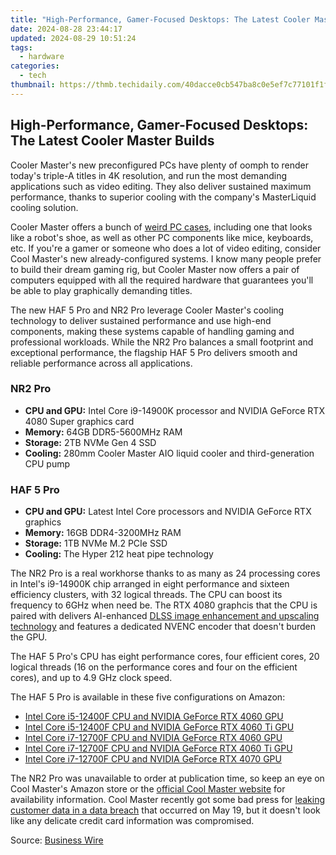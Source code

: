 ```yaml
---
title: "High-Performance, Gamer-Focused Desktops: The Latest Cooler Master Builds"
date: 2024-08-28 23:44:17
updated: 2024-08-29 10:51:24
tags:
  - hardware
categories:
  - tech
thumbnail: https://thmb.techidaily.com/40dacce0cb547ba8c0e5ef7c77101f1f8b7f316b2e066f32c3a4f5370faddce4.jpg
---
```


## High-Performance, Gamer-Focused Desktops: The Latest Cooler Master Builds

Cooler Master's new preconfigured PCs have plenty of oomph to render today's triple-A titles in 4K resolution, and run the most demanding applications such as video editing. They also deliver sustained maximum performance, thanks to superior cooling with the company's MasterLiquid cooling solution.

 Cooler Master offers a bunch of [weird PC cases](https://some-knowledge.techidaily.com/foremost-gallery-storage-solutions-for-2024/), including one that looks like a robot's shoe, as well as other PC components like mice, keyboards, etc. If you're a gamer or someone who does a lot of video editing, consider Cool Master's new already-configured systems. I know many people prefer to build their dream gaming rig, but Cooler Master now offers a pair of computers equipped with all the required hardware that guarantees you'll be able to play graphically demanding titles.

 The new HAF 5 Pro and NR2 Pro leverage Cooler Master's cooling technology to deliver sustained performance and use high-end components, making these systems capable of handling gaming and professional workloads. While the NR2 Pro balances a small footprint and exceptional performance, the flagship HAF 5 Pro delivers smooth and reliable performance across all applications.

###  NR2 Pro

* **CPU and GPU:** Intel Core i9-14900K processor and NVIDIA GeForce RTX 4080 Super graphics card
* **Memory:** 64GB DDR5-5600MHz RAM
* **Storage:** 2TB NVMe Gen 4 SSD
* **Cooling:** 280mm Cooler Master AIO liquid cooler and third-generation CPU pump

###  HAF 5 Pro

* **CPU and GPU:** Latest Intel Core processors and NVIDIA GeForce RTX graphics
* **Memory:** 16GB DDR4-3200MHz RAM
* **Storage:** 1TB NVMe M.2 PCIe SSD
* **Cooling:** The Hyper 212 heat pipe technology

 The NR2 Pro is a real workhorse thanks to as many as 24 processing cores in Intel's i9-14900K chip arranged in eight performance and sixteen efficiency clusters, with 32 logical threads. The CPU can boost its frequency to 6GHz when need be. The RTX 4080 graphcis that the CPU is paired with delivers AI-enhanced [DLSS image enhancement and upscaling technology](https://fox-blue.techidaily.com/add-music-in-premiere-pro-for-2024/) and features a dedicated NVENC encoder that doesn't burden the GPU.

 The HAF 5 Pro's CPU has eight performance cores, four efficient cores, 20 logical threads (16 on the performance cores and four on the efficient cores), and up to 4.9 GHz clock speed.

 The HAF 5 Pro is available in these five configurations on Amazon:

* [Intel Core i5-12400F CPU and NVIDIA GeForce RTX 4060 GPU](https://www.amazon.com/dp/B0CN2KF7K3?tag=hotoge-20&ascsubtag=UUhtgUeUpU2004550&asc%5Frefurl=https%3A%2F%2Fwww.howtogeek.com%2Fcooler-master-nr2-pro-haf-5-pro%2F&asc%5Fcampaign=Short-Term)
* [Intel Core i5-12400F CPU and NVIDIA GeForce RTX 4060 Ti GPU](https://www.amazon.com/dp/B0CN2KF7K3?tag=hotoge-20&ascsubtag=UUhtgUeUpU2004550&asc%5Frefurl=https%3A%2F%2Fwww.howtogeek.com%2Fcooler-master-nr2-pro-haf-5-pro%2F&asc%5Fcampaign=Short-Term)
* [Intel Core i7-12700F CPU and NVIDIA GeForce RTX 4060 GPU](https://www.amazon.com/dp/B0CN2TFGLH?tag=hotoge-20&ascsubtag=UUhtgUeUpU2004550&asc%5Frefurl=https%3A%2F%2Fwww.howtogeek.com%2Fcooler-master-nr2-pro-haf-5-pro%2F&asc%5Fcampaign=Short-Term)
* [Intel Core i7-12700F CPU and NVIDIA GeForce RTX 4060 Ti GPU](https://www.amazon.com/dp/B0CN27YLJH?tag=hotoge-20&ascsubtag=UUhtgUeUpU2004550&asc%5Frefurl=https%3A%2F%2Fwww.howtogeek.com%2Fcooler-master-nr2-pro-haf-5-pro%2F&asc%5Fcampaign=Short-Term)
* [Intel Core i7-12700F CPU and NVIDIA GeForce RTX 4070 GPU](https://www.amazon.com/dp/B0CN2VGWNJ?tag=hotoge-20&ascsubtag=UUhtgUeUpU2004550&asc%5Frefurl=https%3A%2F%2Fwww.howtogeek.com%2Fcooler-master-nr2-pro-haf-5-pro%2F&asc%5Fcampaign=Short-Term)

 The NR2 Pro was unavailable to order at publication time, so keep an eye on Cool Master's Amazon store or the [official Cool Master website](https://www.coolermaster.com/) for availability information. Cool Master recently got some bad press for [leaking customer data in a data breach](https://facebook-video-footage.techidaily.com/new-prime-video-to-text-technology-now/) that occurred on May 19, but it doesn't look like any delicate credit card information was compromised.

 Source: [Business Wire](https://www.businesswire.com/news/home/20240730840043/en/Cooler-Master-Unveils-Two-New-Prebuilt-PCs)

<ins class="adsbygoogle"
     style="display:block"
     data-ad-format="autorelaxed"
     data-ad-client="ca-pub-7571918770474297"
     data-ad-slot="1223367746"></ins>



<ins class="adsbygoogle"
     style="display:block"
     data-ad-client="ca-pub-7571918770474297"
     data-ad-slot="8358498916"
     data-ad-format="auto"
     data-full-width-responsive="true"></ins>
